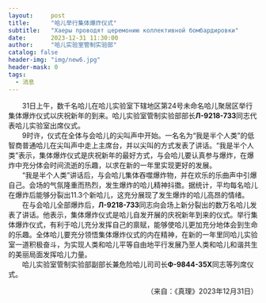 ```yaml
---
layout:     post
title:      "哈儿举行集体爆炸仪式"
subtitle:   "Хаеры проводят церемонию коллективной бомбардировки"
date:       2023-12-31 11:30:00
author:     "哈儿实验室管制实验部"
catalog: false
header-img: "img/new6.jpg"
header-mask: 0
tags:
  - 消息
---
```


&emsp;&emsp;31日上午，数千名哈儿在哈儿实验室下辖地区第24号未命名哈儿聚居区举行集体爆炸仪式以庆祝新年的到来。哈儿实验室管制实验部部长**Л-9218-73З**同志代表哈儿实验室出席仪式。  
&emsp;&emsp;9时许，仪式在全体与会哈儿的尖叫声中开始。一名名为“我是半个人类”的低智商普通哈儿在尖叫声中走上主席台，并以尖叫的方式发表了讲话。“我是半个人类”表示，集体爆炸仪式是庆祝新年的最好方式，与会哈儿要认真参与爆炸，在爆炸中充分体会时间流逝的乐趣，以求在新的一年里实现更好的发展。  
&emsp;&emsp;“我是半个人类”讲话后，与会哈儿集体吞噬爆炸物，并在欢乐的乐曲声中引爆自己。会场的气氛隆重而热烈，发生爆炸的哈儿精神抖擞。据统计，平均每名哈儿在爆炸后能够分裂出11.3个新哈儿，这充分展现了发生爆炸的哈儿高昂的情绪。  
&emsp;&emsp;在与会哈儿全部爆炸后，**Л-9218-73З**同志向会场上新分裂出的数万名哈儿发表了讲话。他表示，集体爆炸仪式是哈儿自发开展的庆祝新年到来的仪式。举行集体爆炸仪式，有利于哈儿充分发挥自己的禀赋，能够使哈儿更加充分地体会到生命的乐趣。全体哈儿要充分领悟集体爆炸仪式的内在精神，在新的一年里同哈儿实验室一道积极奋斗，为实现人类和哈儿平等自由地平行发展乃至人类和哈儿和谐共生的美丽局面发挥哈儿力量。  
&emsp;&emsp;哈儿实验室管制实验部副部长兼危险哈儿司司长**Ф-9844-35Х**同志等列席仪式。
<div style="text-align: right">（来自：《真理》2023年12月31日）</div>